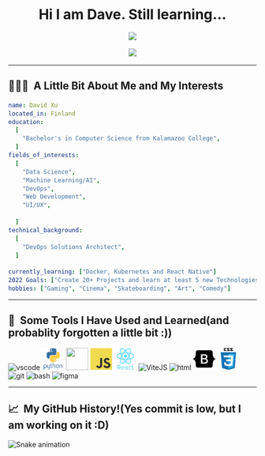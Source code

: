 <h1 align="center">
  Hi I am Dave. Still learning...
</h1>

<p align="center">

  <a href="https://www.linkedin.com/in/davexu/">
    <img height="50" src="https://user-images.githubusercontent.com/46517096/166973395-19676cd8-f8ec-4abf-83ff-da8243505b82.png"/>
  </a>
</p>

<p align="center">
  <img src="https://i.giphy.com/RThN0hOS2GO4M.gif" />
</p>

---

<h2> 👨🏻‍💻 &nbsp;A Little Bit About Me and My Interests</h2>

```yaml
name: David Xu
located_in: Finland
education:
  [
    "Bachelor's in Computer Science from Kalamazoo College",
  ]
fields_of_interests:
  [
    "Data Science",
    "Machine Learning/AI",
    "DevOps",
    "Web Development",
    "UI/UX",
    
  ]
technical_background:
  [
    "DevOps Solutions Architect",
  ]
  
currently_learning: ["Docker, Kubernetes and React Native"]
2022 Goals: ["Create 20+ Projects and learn at least 5 new Technologies."]
hobbies: ["Gaming", "Cinema", "Skateboarding", "Art", "Comedy"]
```
  
---  
  
<h2> 🚀 &nbsp;Some Tools I Have Used and Learned(and probablity forgotten a little bit :))</h2>
<p align="left">
<img src="https://cdn.jsdelivr.net/gh/devicons/devicon/icons/vscode/vscode-original.svg" alt="vscode" width="45" height="45"/>
<img src="https://raw.githubusercontent.com/devicons/devicon/master/icons/python/python-original-wordmark.svg" alt="python" width="45" height="45" />
<img src="https://cdn.jsdelivr.net/gh/devicons/devicon/icons/cplusplus/cplusplus-original.svg" width="45" height="45"/>
<img src="https://raw.githubusercontent.com/devicons/devicon/master/icons/javascript/javascript-original.svg" alt="javascript" width="45" height="45" />
<img src="https://raw.githubusercontent.com/devicons/devicon/master/icons/react/react-original-wordmark.svg" alt="react" width="45" height="45" />
<img src="https://cdn.jsdelivr.net/gh/devicons/devicon/icons/vitejs/vitejs-original-wordmark.svg" alt="ViteJS" width="45" height="45"/>
<img src="https://cdn.jsdelivr.net/gh/devicons/devicon/icons/html5/html5-original.svg" alt="html" width="45" height="45"/>
<img src="https://raw.githubusercontent.com/devicons/devicon/master/icons/bootstrap/bootstrap-plain.svg" alt="bootstrap" width="45" height="45" />
<img src="https://raw.githubusercontent.com/devicons/devicon/master/icons/css3/css3-original-wordmark.svg" alt="css3" width="45" height="45" />  
<img src="https://cdn.jsdelivr.net/gh/devicons/devicon/icons/git/git-original.svg" alt="git" width="45" height="45"/>
<img src="https://cdn.jsdelivr.net/gh/devicons/devicon/icons/bash/bash-original.svg" alt="bash" width="45" height="45"/>
<img src="https://cdn.jsdelivr.net/gh/devicons/devicon/icons/figma/figma-original.svg" alt="figma" width="45" height="45"/>   
</p>

---

<h2> 📈 &nbsp;My GitHub History!(Yes commit is low, but I am working on it :D)</h2>

![Snake animation](https://github.com/thepiyushmalhotra/thepiyushmalhotra/blob/output/github-contribution-grid-snake.svg)
